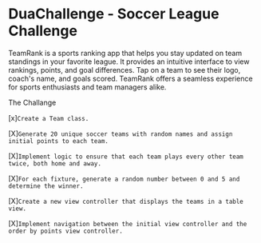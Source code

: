 # DuaChallenge - Soccer League Challenge 

TeamRank is a sports ranking app that helps you stay updated on team standings in your favorite league. It provides an intuitive interface to view rankings, points, and goal differences. 
Tap on a team to see their logo, coach's name, and goals scored. TeamRank offers a seamless experience for sports enthusiasts and team managers alike.



The Challange 

[x]```Create a Team class.```

[X]```Generate 20 unique soccer teams with random names and assign initial points to each team.```

[X]```Implement logic to ensure that each team plays every other team twice, both home and away.```

[X]```For each fixture, generate a random number between 0 and 5 and determine the winner.```

[X]```Create a new view controller that displays the teams in a table view.```

[X]```Implement navigation between the initial view controller and the order by points view controller.```

